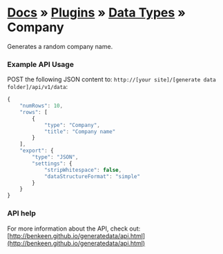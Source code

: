 # [Docs](../../../../../docs/README.md) &raquo; [Plugins](../../README.md) &raquo; [Data Types](../README.md) &raquo; Company

Generates a random company name.

### Example API Usage

POST the following JSON content to: `http://[your site]/[generate data folder]/api/v1/data`:

```javascript
{
    "numRows": 10,
    "rows": [
        {
            "type": "Company",
            "title": "Company name"
        }
    ],
    "export": {
        "type": "JSON",
        "settings": {
            "stripWhitespace": false,
            "dataStructureFormat": "simple"
        }
    }
}
```

### API help

For more information about the API, check out:
[http://benkeen.github.io/generatedata/api.html](http://benkeen.github.io/generatedata/api.html)
